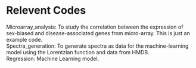 # Relevent Codes
Microarray_analysis: To study the correlation between the expression of sex-biased and disease-associated genes from micro-array. This is just an example code.<br/>
Spectra_generation: To generate spectra as data for the machine-learning model using the Lorentzian function and data from HMDB.<br/>
Regression: Machine Learning model.
